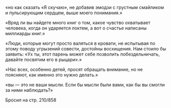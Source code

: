 «но как сказать «Я скучаю», не добавив эмодзи с грустным смайликом и пульсирующим сердцем, выше моего понимания.»

«Вряд ли вы найдете много книг о том, какое чувство охватывает человека, когда он ударяется локтем, а вот о счастье написаны миллиарды книг.»

«Люди, которые могут просто валяться в кровати, не испытывая по этому поводу угрызений совести, достойны восхищения. Нам стоило бы заявить: «Ух ты, этот парень может себе позволить побездельничать, давайте посвятим его в рыцари».»

«Нас всех, особенно детей, просят обращать внимание, но не поясняют, как именно это нужно делать.»

«вы — это не ваши мысли. Если бы мысли были вами, как бы вы смогли за ними наблюдать?»

Бросил на стр. 210/858